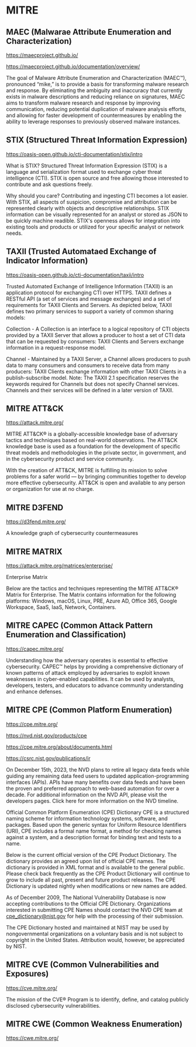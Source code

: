 # MITRE

## MAEC (Malwarae Attribute Enumeration and Characterization)

https://maecproject.github.io/

https://maecproject.github.io/documentation/overview/

The goal of Malware Attribute Enumeration and Characterization (MAEC™), pronounced “mike,” is to provide a basis for transforming malware research and response. By eliminating the ambiguity and inaccuracy that currently exists in malware descriptions and reducing reliance on signatures, MAEC aims to transform malware research and response by improving communication, reducing potential duplication of malware analysis efforts, and allowing for faster development of countermeasures by enabling the ability to leverage responses to previously observed malware instances.

## STIX (Structured Threat Information Expression)

https://oasis-open.github.io/cti-documentation/stix/intro

What is STIX?
Structured Threat Information Expression (STIX) is a language and serialization format used to exchange cyber threat intelligence (CTI). STIX is open source and free allowing those interested to contribute and ask questions freely.

Why should you care?
Contributing and ingesting CTI becomes a lot easier. With STIX, all aspects of suspicion, compromise and attribution can be represented clearly with objects and descriptive relationships. STIX information can be visually represented for an analyst or stored as JSON to be quickly machine readible. STIX's openness allows for integration into existing tools and products or utilized for your specific analyst or network needs.

## TAXII (Trusted Automataed Exchange of Indicator Information)

https://oasis-open.github.io/cti-documentation/taxii/intro

Trusted Automated Exchange of Intelligence Information (TAXII) is an application protocol for exchanging CTI over HTTPS. ​TAXII defines a RESTful API (a set of services and message exchanges) and a set of requirements for TAXII Clients and Servers. As depicted below, TAXII defines two primary services to support a variety of common sharing models:

Collection - A Collection is an interface to a logical repository of CTI objects provided by a TAXII Server that allows a producer to host a set of CTI data that can be requested by consumers: TAXII Clients and Servers exchange information in a request-response model.

Channel - Maintained by a TAXII Server, a Channel allows producers to push data to many consumers and consumers to receive data from many producers: TAXII Clients exchange information with other TAXII Clients in a publish-subscribe model. Note: The TAXII 2.1 specification reserves the keywords required for Channels but does not specify Channel services. Channels and their services will be defined in a later version of TAXII.

## MITRE ATT&CK

https://attack.mitre.org/

MITRE ATT&CK® is a globally-accessible knowledge base of adversary tactics and techniques based on real-world observations. The ATT&CK knowledge base is used as a foundation for the development of specific threat models and methodologies in the private sector, in government, and in the cybersecurity product and service community.

With the creation of ATT&CK, MITRE is fulfilling its mission to solve problems for a safer world — by bringing communities together to develop more effective cybersecurity. ATT&CK is open and available to any person or organization for use at no charge.

## MITRE D3FEND

https://d3fend.mitre.org/

A knowledge graph of cybersecurity countermeasures

## MITRE MATRIX

https://attack.mitre.org/matrices/enterprise/

Enterprise Matrix

Below are the tactics and techniques representing the MITRE ATT&CK® Matrix for Enterprise. The Matrix contains information for the following platforms: Windows, macOS, Linux, PRE, Azure AD, Office 365, Google Workspace, SaaS, IaaS, Network, Containers.


## MITRE CAPEC (Common Attack Pattern Enumeration and Classification)

https://capec.mitre.org/

Understanding how the adversary operates is essential to effective cybersecurity. CAPEC™ helps by providing a comprehensive dictionary of known patterns of attack employed by adversaries to exploit known weaknesses in cyber-enabled capabilities. It can be used by analysts, developers, testers, and educators to advance community understanding and enhance defenses.

## MITRE CPE (Common Platform Enumeration)

https://cpe.mitre.org/

https://nvd.nist.gov/products/cpe

https://cpe.mitre.org/about/documents.html

https://csrc.nist.gov/publications/ir

On December 15th, 2023, the NVD plans to retire all legacy data feeds while guiding any remaining data feed users to updated application-programming interfaces (APIs). APIs have many benefits over data feeds and have been the proven and preferred approach to web-based automation for over a decade. For additional information on the NVD API, please visit the developers pages. Click here for more information on the NVD timeline.

Official Common Platform Enumeration (CPE) Dictionary
CPE is a structured naming scheme for information technology systems, software, and packages. Based upon the generic syntax for Uniform Resource Identifiers (URI), CPE includes a formal name format, a method for checking names against a system, and a description format for binding text and tests to a name.

Below is the current official version of the CPE Product Dictionary. The dictionary provides an agreed upon list of official CPE names. The dictionary is provided in XML format and is available to the general public. Please check back frequently as the CPE Product Dictionary will continue to grow to include all past, present and future product releases. The CPE Dictionary is updated nightly when modifications or new names are added.

As of December 2009, The National Vulnerability Database is now accepting contributions to the Official CPE Dictionary. Organizations interested in submitting CPE Names should contact the NVD CPE team at cpe_dictionary@nist.gov for help with the processing of their submission.

The CPE Dictionary hosted and maintained at NIST may be used by nongovernmental organizations on a voluntary basis and is not subject to copyright in the United States. Attribution would, however, be appreciated by NIST.

## MITRE CVE (Common Vulnerabilities and Exposures)

https://cve.mitre.org/

The mission of the CVE® Program is to identify, define, and catalog publicly disclosed cybersecurity vulnerabilities.

## MITRE CWE (Common Weakness Enumeration)

https://cwe.mitre.org/